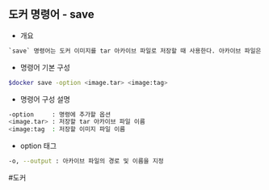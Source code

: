 ## 도커 명령어 - save

- 개요
```txt
`save` 명령어는 도커 이미지를 tar 아카이브 파일로 저장할 때 사용한다. 아카이브 파일은 이미자와 해당 레이어를 저장하고, 후에 다른 도커 호스트로 복사하거나 이관할 때 사용한다.
```

- 명령어 기본 구성
```bash
$docker save -option <image.tar> <image:tag>
```

- 명령어 구성 설명
```bash
-option     : 명령에 추가할 옵션
<image.tar> : 저장할 tar 아카이브 파일 이름
<image:tag  : 저장할 이미지 파일 이름
```

- option 태그
```bash
-o, --output : 아카이브 파일의 경로 및 이름을 지정
```

#도커